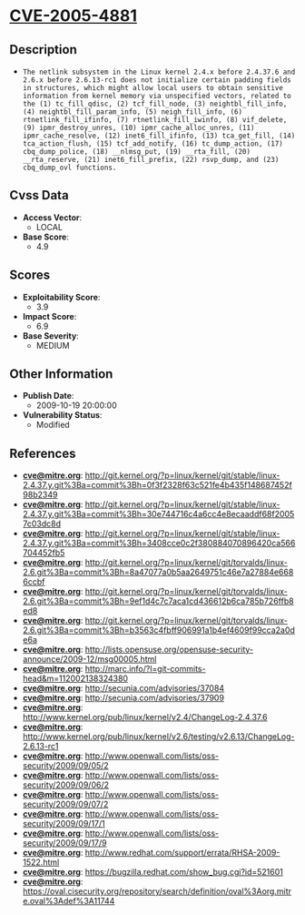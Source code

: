 
# [CVE-2005-4881](http://git.kernel.org/?p=linux/kernel/git/stable/linux-2.4.37.y.git%3Ba=commit%3Bh=0f3f2328f63c521fe4b435f148687452f98b2349)

## Description

- `The netlink subsystem in the Linux kernel 2.4.x before 2.4.37.6 and 2.6.x before 2.6.13-rc1 does not initialize certain padding fields in structures, which might allow local users to obtain sensitive information from kernel memory via unspecified vectors, related to the (1) tc_fill_qdisc, (2) tcf_fill_node, (3) neightbl_fill_info, (4) neightbl_fill_param_info, (5) neigh_fill_info, (6) rtnetlink_fill_ifinfo, (7) rtnetlink_fill_iwinfo, (8) vif_delete, (9) ipmr_destroy_unres, (10) ipmr_cache_alloc_unres, (11) ipmr_cache_resolve, (12) inet6_fill_ifinfo, (13) tca_get_fill, (14) tca_action_flush, (15) tcf_add_notify, (16) tc_dump_action, (17) cbq_dump_police, (18) __nlmsg_put, (19) __rta_fill, (20) __rta_reserve, (21) inet6_fill_prefix, (22) rsvp_dump, and (23) cbq_dump_ovl functions.`

## Cvss Data

- **Access Vector**:
  - LOCAL
- **Base Score**:
  - 4.9

## Scores

- **Exploitability Score**:
  - 3.9
- **Impact Score**:
  - 6.9
- **Base Severity**:
  - MEDIUM

## Other Information

- **Publish Date**:
  - 2009-10-19 20:00:00
- **Vulnerability Status**:
  - Modified

## References

- **cve@mitre.org**: http://git.kernel.org/?p=linux/kernel/git/stable/linux-2.4.37.y.git%3Ba=commit%3Bh=0f3f2328f63c521fe4b435f148687452f98b2349
- **cve@mitre.org**: http://git.kernel.org/?p=linux/kernel/git/stable/linux-2.4.37.y.git%3Ba=commit%3Bh=30e744716c4a6cc4e8ecaaddf68f20057c03dc8d
- **cve@mitre.org**: http://git.kernel.org/?p=linux/kernel/git/stable/linux-2.4.37.y.git%3Ba=commit%3Bh=3408cce0c2f380884070896420ca566704452fb5
- **cve@mitre.org**: http://git.kernel.org/?p=linux/kernel/git/torvalds/linux-2.6.git%3Ba=commit%3Bh=8a47077a0b5aa2649751c46e7a27884e6686ccbf
- **cve@mitre.org**: http://git.kernel.org/?p=linux/kernel/git/torvalds/linux-2.6.git%3Ba=commit%3Bh=9ef1d4c7c7aca1cd436612b6ca785b726ffb8ed8
- **cve@mitre.org**: http://git.kernel.org/?p=linux/kernel/git/torvalds/linux-2.6.git%3Ba=commit%3Bh=b3563c4fbff906991a1b4ef4609f99cca2a0de6a
- **cve@mitre.org**: http://lists.opensuse.org/opensuse-security-announce/2009-12/msg00005.html
- **cve@mitre.org**: http://marc.info/?l=git-commits-head&m=112002138324380
- **cve@mitre.org**: http://secunia.com/advisories/37084
- **cve@mitre.org**: http://secunia.com/advisories/37909
- **cve@mitre.org**: http://www.kernel.org/pub/linux/kernel/v2.4/ChangeLog-2.4.37.6
- **cve@mitre.org**: http://www.kernel.org/pub/linux/kernel/v2.6/testing/v2.6.13/ChangeLog-2.6.13-rc1
- **cve@mitre.org**: http://www.openwall.com/lists/oss-security/2009/09/05/2
- **cve@mitre.org**: http://www.openwall.com/lists/oss-security/2009/09/06/2
- **cve@mitre.org**: http://www.openwall.com/lists/oss-security/2009/09/07/2
- **cve@mitre.org**: http://www.openwall.com/lists/oss-security/2009/09/17/1
- **cve@mitre.org**: http://www.openwall.com/lists/oss-security/2009/09/17/9
- **cve@mitre.org**: http://www.redhat.com/support/errata/RHSA-2009-1522.html
- **cve@mitre.org**: https://bugzilla.redhat.com/show_bug.cgi?id=521601
- **cve@mitre.org**: https://oval.cisecurity.org/repository/search/definition/oval%3Aorg.mitre.oval%3Adef%3A11744
